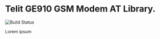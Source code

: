 # Telit GE910 GSM Modem AT Library.


![Build Status](https://coveralls.io/repos/github/akkoyun/GE910/badge.svg?branch=master)

Lorem ipsum

